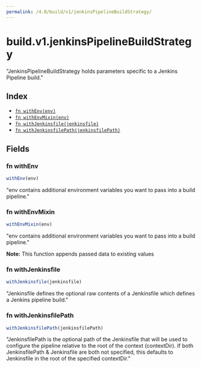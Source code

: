 ```yaml
---
permalink: /4.0/build/v1/jenkinsPipelineBuildStrategy/
---
```


# build.v1.jenkinsPipelineBuildStrategy

"JenkinsPipelineBuildStrategy holds parameters specific to a Jenkins Pipeline build."

## Index

* [`fn withEnv(env)`](#fn-withenv)
* [`fn withEnvMixin(env)`](#fn-withenvmixin)
* [`fn withJenkinsfile(jenkinsfile)`](#fn-withjenkinsfile)
* [`fn withJenkinsfilePath(jenkinsfilePath)`](#fn-withjenkinsfilepath)

## Fields

### fn withEnv

```ts
withEnv(env)
```

"env contains additional environment variables you want to pass into a build pipeline."

### fn withEnvMixin

```ts
withEnvMixin(env)
```

"env contains additional environment variables you want to pass into a build pipeline."

**Note:** This function appends passed data to existing values

### fn withJenkinsfile

```ts
withJenkinsfile(jenkinsfile)
```

"Jenkinsfile defines the optional raw contents of a Jenkinsfile which defines a Jenkins pipeline build."

### fn withJenkinsfilePath

```ts
withJenkinsfilePath(jenkinsfilePath)
```

"JenkinsfilePath is the optional path of the Jenkinsfile that will be used to configure the pipeline relative to the root of the context (contextDir). If both JenkinsfilePath & Jenkinsfile are both not specified, this defaults to Jenkinsfile in the root of the specified contextDir."